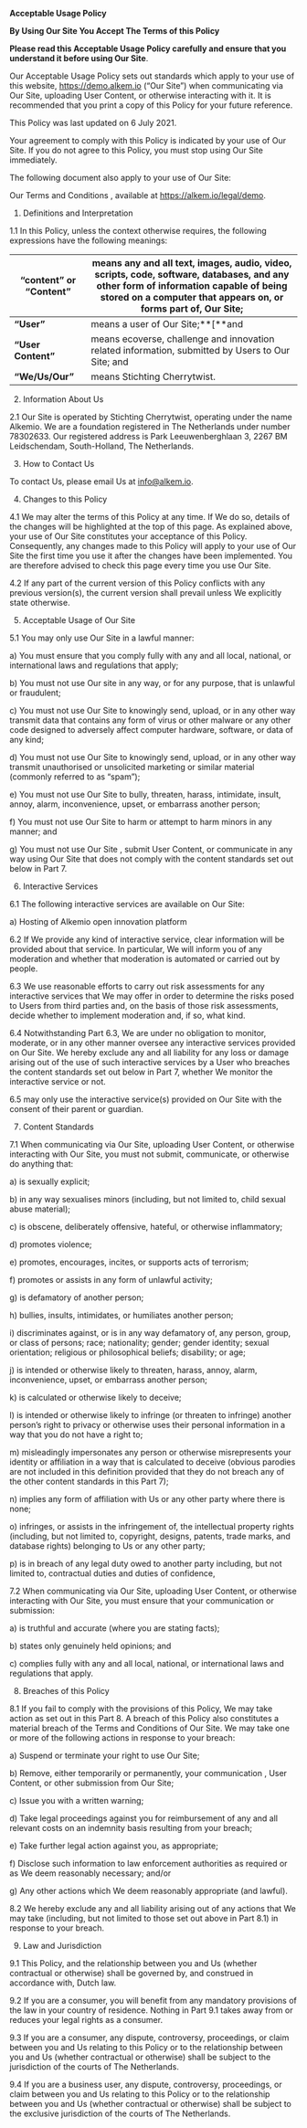 **Acceptable Usage Policy**

 

**By Using Our Site You Accept The Terms of this Policy**

 

**Please read this Acceptable Usage Policy carefully and ensure that you understand it before using Our Site**. 

Our Acceptable Usage Policy sets out standards which apply to your use of this website, https://demo.alkem.io (“Our Site”) when communicating via Our Site, uploading User Content, or otherwise interacting with it. It is recommended that you print a copy of this Policy for your future reference.

This Policy was last updated on 6 July 2021. 

Your agreement to comply with this Policy is indicated by your use of Our Site. If you do not agree to this Policy, you must stop using Our Site immediately.

The following document also apply to your use of Our Site:

Our Terms and Conditions , available at https://alkem.io/legal/demo.

 

1. Definitions and Interpretation 

1.1 In this Policy, unless the context otherwise requires, the following expressions have the following meanings:

 

| **“content” or “Content”** | means any and all text, images, audio, video, scripts, code, software, databases, and any other form of information capable of being stored on a computer that appears on, or forms part of, Our Site; |
| -------------------------- | ------------------------------------------------------------ |
| **“User”** | means a user of Our Site;**[**and |
| **“User Content”** | means ecoverse, challenge and innovation related information, submitted by Users to Our Site; and |
| **“We/Us/Our”** | means Stichting Cherrytwist. |

 

2. Information About Us

2.1 Our Site is operated by Stichting Cherrytwist, operating under the name Alkemio. We are a foundation registered in The Netherlands under number 78302633. Our registered address is Park Leeuwenberghlaan 3, 2267 BM Leidschendam, South-Holland, The Netherlands. 

 

3. How to Contact Us

To contact Us, please email Us at info@alkem.io.

 

4. Changes to this Policy

4.1 We may alter the terms of this Policy at any time. If We do so, details of the changes will be highlighted at the top of this page. As explained above, your use of Our Site constitutes your acceptance of this Policy. Consequently, any changes made to this Policy will apply to your use of Our Site the first time you use it after the changes have been implemented. You are therefore advised to check this page every time you use Our Site.

4.2 If any part of the current version of this Policy conflicts with any previous version(s), the current version shall prevail unless We explicitly state otherwise.

 

5. Acceptable Usage of Our Site

5.1 You may only use Our Site in a lawful manner:

a) You must ensure that you comply fully with any and all local, national, or international laws and regulations that apply;

b) You must not use Our site in any way, or for any purpose, that is unlawful or fraudulent;

c) You must not use Our Site to knowingly send, upload, or in any other way transmit data that contains any form of virus or other malware or any other code designed to adversely affect computer hardware, software, or data of any kind;

d) You must not use Our Site to knowingly send, upload, or in any other way transmit unauthorised or unsolicited marketing or similar material (commonly referred to as “spam”);

e) You must not use Our Site to bully, threaten, harass, intimidate, insult, annoy, alarm, inconvenience, upset, or embarrass another person;

f) You must not use Our Site to harm or attempt to harm minors in any manner; and

g) You must not use Our Site , submit User Content, or communicate in any way using Our Site that does not comply with the content standards set out below in Part 7.

 

6. Interactive Services

6.1 The following interactive services are available on Our Site:

a) Hosting of Alkemio open innovation platform

6.2 If We provide any kind of interactive service, clear information will be provided about that service. In particular, We will inform you of any moderation and whether that moderation is automated or carried out by people. 

6.3 We use reasonable efforts to carry out risk assessments for any interactive services that We may offer in order to determine the risks posed to Users from third parties and, on the basis of those risk assessments, decide whether to implement moderation and, if so, what kind.

6.4 Notwithstanding Part 6.3, We are under no obligation to monitor, moderate, or in any other manner oversee any interactive services provided on Our Site. We hereby exclude any and all liability for any loss or damage arising out of the use of such interactive services by a User who breaches the content standards set out below in Part 7, whether We monitor the interactive service or not.

6.5 may only use the interactive service(s) provided on Our Site with the consent of their parent or guardian.

 

7. Content Standards

7.1 When communicating via Our Site, uploading User Content, or otherwise interacting with Our Site, you must not submit, communicate, or otherwise do anything that:

a) is sexually explicit;

b) in any way sexualises minors (including, but not limited to, child sexual abuse material);

c) is obscene, deliberately offensive, hateful, or otherwise inflammatory;

d) promotes violence;

e) promotes, encourages, incites, or supports acts of terrorism;

f) promotes or assists in any form of unlawful activity;

g) is defamatory of another person;

h) bullies, insults, intimidates, or humiliates another person;

i) discriminates against, or is in any way defamatory of, any person, group, or class of persons; race; nationality; gender; gender identity; sexual orientation; religious or philosophical beliefs; disability; or age;

j) is intended or otherwise likely to threaten, harass, annoy, alarm, inconvenience, upset, or embarrass another person;

k) is calculated or otherwise likely to deceive;

l) is intended or otherwise likely to infringe (or threaten to infringe) another person’s right to privacy or otherwise uses their personal information in a way that you do not have a right to;

m) misleadingly impersonates any person or otherwise misrepresents your identity or affiliation in a way that is calculated to deceive (obvious parodies are not included in this definition provided that they do not breach any of the other content standards in this Part 7);

n) implies any form of affiliation with Us or any other party where there is none;

o) infringes, or assists in the infringement of, the intellectual property rights (including, but not limited to, copyright, designs, patents, trade marks, and database rights) belonging to Us or any other party;

p) is in breach of any legal duty owed to another party including, but not limited to, contractual duties and duties of confidence,

7.2 When communicating via Our Site, uploading User Content, or otherwise interacting with Our Site, you must ensure that your communication or submission:

a) is truthful and accurate (where you are stating facts);

b) states only genuinely held opinions; and

c) complies fully with any and all local, national, or international laws and regulations that apply.

 

8. Breaches of this Policy

8.1 If you fail to comply with the provisions of this Policy, We may take action as set out in this Part 8. A breach of this Policy also constitutes a material breach of the Terms and Conditions of Our Site. We may take one or more of the following actions in response to your breach:

a) Suspend or terminate your right to use Our Site;

b) Remove, either temporarily or permanently, your communication , User Content, or other submission from Our Site;

c) Issue you with a written warning;

d) Take legal proceedings against you for reimbursement of any and all relevant costs on an indemnity basis resulting from your breach;

e) Take further legal action against you, as appropriate;

f) Disclose such information to law enforcement authorities as required or as We deem reasonably necessary; and/or

g) Any other actions which We deem reasonably appropriate (and lawful).

8.2 We hereby exclude any and all liability arising out of any actions that We may take (including, but not limited to those set out above in Part 8.1) in response to your breach.

 

9. Law and Jurisdiction

9.1 This Policy, and the relationship between you and Us (whether contractual or otherwise) shall be governed by, and construed in accordance with, Dutch law.

9.2 If you are a consumer, you will benefit from any mandatory provisions of the law in your country of residence. Nothing in Part 9.1 takes away from or reduces your legal rights as a consumer.

9.3 If you are a consumer, any dispute, controversy, proceedings, or claim between you and Us relating to this Policy or to the relationship between you and Us (whether contractual or otherwise) shall be subject to the jurisdiction of the courts of The Netherlands.

9.4 If you are a business user, any dispute, controversy, proceedings, or claim between you and Us relating to this Policy or to the relationship between you and Us (whether contractual or otherwise) shall be subject to the exclusive jurisdiction of the courts of The Netherlands.